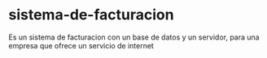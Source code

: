 # sistema-de-facturacion
Es un sistema de facturacion con un base de datos y un servidor, para una empresa que ofrece un servicio de internet 
